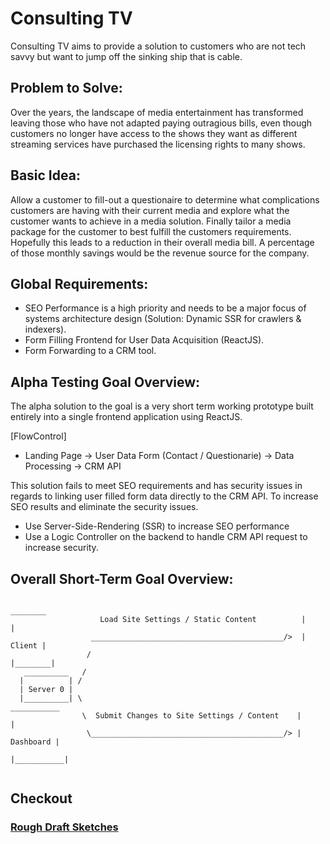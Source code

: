 # Consulting TV

 Consulting TV aims to provide a solution to customers who are not tech savvy but want to jump off the sinking ship that is cable.


## Problem to Solve:

 Over the years, the landscape of media entertainment has transformed leaving those who have not adapted paying outragious bills, even though customers no longer have access to the shows they want as different streaming services have purchased the licensing rights to many shows.


## Basic Idea:
 
 Allow a customer to fill-out a questionaire to determine what complications customers are having with their current media and explore what the customer wants to achieve in a media solution. Finally tailor a media package for the customer to best fulfill the customers requirements. Hopefully this leads to a reduction in their overall media bill. A percentage of those monthly savings would be the revenue source for the company.



## Global Requirements:

 * SEO Performance is a high priority and needs to be a major focus of systems architecture design (Solution: Dynamic SSR for crawlers & indexers).
 * Form Filling Frontend for User Data Acquisition (ReactJS).
 * Form Forwarding to a CRM tool.



## Alpha Testing Goal Overview:
 
 The alpha solution to the goal is a very short term working prototype built entirely into a single frontend application using ReactJS.

[FlowControl]
 * Landing Page -> User Data Form (Contact / Questionarie) -> Data Processing -> CRM API

 This solution fails to meet SEO requirements and has security issues in regards to linking user filled form data directly to the CRM API. To increase SEO results and eliminate the security issues.

  * Use Server-Side-Rendering (SSR) to increase SEO performance
  * Use a Logic Controller on the backend to handle CRM API request to increase security.




## Overall Short-Term Goal Overview:
```
                                                                  ________
                    Load Site Settings / Static Content          |        |                                 
                  ___________________________________________/>  | Client |                                              
                 /                                               |________|         
   __________   /                                           
  |          | /                                                                 
  | Server 0 |                                                                   
  |__________| \                                                 ___________
                \  Submit Changes to Site Settings / Content    |           |                               
                 \___________________________________________/> | Dashboard |                                                
                                                                |___________|   
                                                                   
```                                                        



## Checkout

### [Rough Draft Sketches](https://github.com/crispycret/ConsultingTV/tree/main/docs/sketch/rough-draft)













